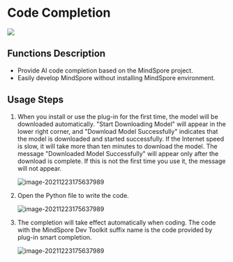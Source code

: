 # Code Completion

<a href="https://gitee.com/mindspore/docs/blob/r2.0/docs/devtoolkit/docs/source_en/VSCode_smart_completion.md" target="_blank"><img src="https://mindspore-website.obs.cn-north-4.myhuaweicloud.com/website-images/r2.0/resource/_static/logo_source_en.png"></a>

## Functions Description

* Provide AI code completion based on the MindSpore project.
* Easily develop MindSpore without installing MindSpore environment.

## Usage Steps

1. When you install or use the plug-in for the first time, the model will be downloaded automatically. "Start Downloading Model" will appear in the lower right corner, and "Download Model Successfully" indicates that the model is downloaded and started successfully. If the Internet speed is slow, it will take more than ten minutes to download the model. The message "Downloaded Model Successfully" will appear only after the download is complete. If this is not the first time you use it, the message will not appear.

   ![image-20211223175637989](https://mindspore-website.obs.cn-north-4.myhuaweicloud.com/website-images/r2.0/docs/devtoolkit/docs/source_zh_cn/images/clip_image115.jpg)

2. Open the Python file to write the code.

   ![image-20211223175637989](https://mindspore-website.obs.cn-north-4.myhuaweicloud.com/website-images/r2.0/docs/devtoolkit/docs/source_zh_cn/images/clip_image097.jpg)

3. The completion will take effect automatically when coding. The code with the MindSpore Dev Toolkit suffix name is the code provided by plug-in smart completion.

   ![image-20211223175637989](https://mindspore-website.obs.cn-north-4.myhuaweicloud.com/website-images/r2.0/docs/devtoolkit/docs/source_zh_cn/images/clip_image111.jpg)
